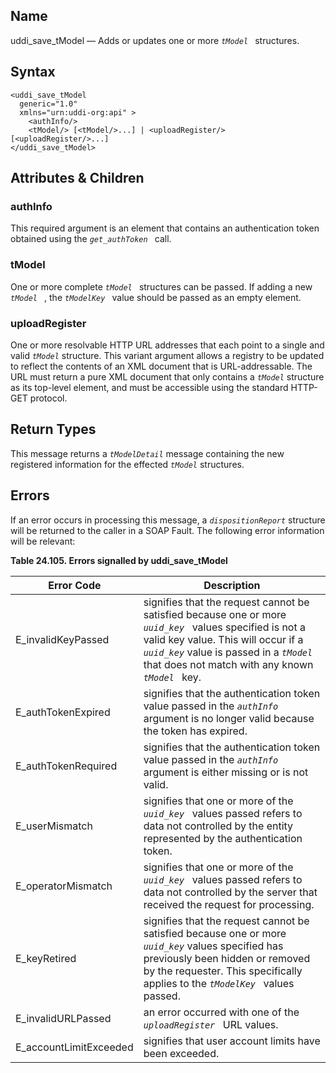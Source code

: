 <div id="me_uddi_save_tmodel" class="refentry">

<div class="titlepage">

</div>

<div class="refnamediv">

## Name

uddi_save_tModel — Adds or updates one or more *`tModel `* structures.

</div>

<div id="syntax_uddi_save_tmodel_01" class="refsect1">

## Syntax

``` screen
<uddi_save_tModel
  generic="1.0"
  xmlns="urn:uddi-org:api" >
    <authInfo/>
    <tModel/> [<tModel/>...] | <uploadRegister/> [<uploadRegister/>...]
</uddi_save_tModel>
```

</div>

<div id="params_uddi_save_tmodel_01" class="refsect1">

## Attributes & Children

<div id="id115786" class="refsect2">

### authInfo

This required argument is an element that contains an authentication
token obtained using the *`get_authToken `* call.

</div>

<div id="id115790" class="refsect2">

### tModel

One or more complete *`tModel `* structures can be passed. If adding a
new *`tModel `* , the *`tModelKey `* value should be passed as an empty
element.

</div>

<div id="id115796" class="refsect2">

### uploadRegister

One or more resolvable HTTP URL addresses that each point to a single
and valid *`tModel`* structure. This variant argument allows a registry
to be updated to reflect the contents of an XML document that is
URL-addressable. The URL must return a pure XML document that only
contains a *`tModel`* structure as its top-level element, and must be
accessible using the standard HTTP-GET protocol.

</div>

</div>

<div id="ret_uddi_save_tmodel_01" class="refsect1">

## Return Types

This message returns a *`tModelDetail`* message containing the new
registered information for the effected *`tModel`* structures.

</div>

<div id="errors_uddi_save_tmodel_01" class="refsect1">

## Errors

If an error occurs in processing this message, a *`dispositionReport`*
structure will be returned to the caller in a SOAP Fault. The following
error information will be relevant:

<div id="id115810" class="table">

**Table 24.105. Errors signalled by uddi_save_tModel**

<div class="table-contents">

| Error Code                                             | Description                                                                                                                                                                                                                                        |
|--------------------------------------------------------|----------------------------------------------------------------------------------------------------------------------------------------------------------------------------------------------------------------------------------------------------|
| <span class="errorcode">E_invalidKeyPassed </span>     | signifies that the request cannot be satisfied because one or more *`uuid_key `* values specified is not a valid key value. This will occur if a *`uuid_key`* value is passed in a *`tModel `* that does not match with any known *`tModel `* key. |
| <span class="errorcode">E_authTokenExpired </span>     | signifies that the authentication token value passed in the *`authInfo `* argument is no longer valid because the token has expired.                                                                                                               |
| <span class="errorcode">E_authTokenRequired </span>    | signifies that the authentication token value passed in the *`authInfo `* argument is either missing or is not valid.                                                                                                                              |
| <span class="errorcode">E_userMismatch </span>         | signifies that one or more of the *`uuid_key `* values passed refers to data not controlled by the entity represented by the authentication token.                                                                                                 |
| <span class="errorcode">E_operatorMismatch </span>     | signifies that one or more of the *`uuid_key `* values passed refers to data not controlled by the server that received the request for processing.                                                                                                |
| <span class="errorcode">E_keyRetired </span>           | signifies that the request cannot be satisfied because one or more *`uuid_key`* values specified has previously been hidden or removed by the requester. This specifically applies to the *`tModelKey `* values passed.                            |
| <span class="errorcode">E_invalidURLPassed </span>     | an error occurred with one of the *`uploadRegister `* URL values.                                                                                                                                                                                  |
| <span class="errorcode">E_accountLimitExceeded </span> | signifies that user account limits have been exceeded.                                                                                                                                                                                             |

</div>

</div>

  

</div>

</div>

